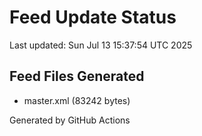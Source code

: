 # Feed Update Status
Last updated: Sun Jul 13 15:37:54 UTC 2025

## Feed Files Generated
- master.xml (83242 bytes)

Generated by GitHub Actions
